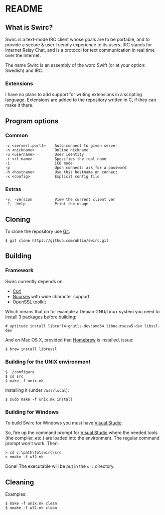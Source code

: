 # README #

## What is Swirc? ##

Swirc is a text-mode IRC client whose goals are to be portable, and to
provide a secure & user-friendly experience to its users.  IRC stands
for Internet Relay Chat, and is a protocol for text communication in
real time over the Internet.

The name Swirc is an assembly of the word Swift (or at your option:
Swedish) and IRC.

### Extensions ###

I have no plans to add support for writing extensions in a scripting
language. Extensions are added to the repository written in C, if they
can make it there.

## Program options ##

### Common ###

    -c <server[:port]>    Auto-connect to given server
    -n <nickname>         Online nickname
    -u <username>         User identity
    -r <rl name>          Specifies the real name
    -i                    ICB mode
    -p                    Upon connect: ask for a password
    -h <hostname>         Use this hostname on connect
    -x <config>           Explicit config file

### Extras ###

    -v, -version          View the current client ver
    -?, -help             Print the usage

## Cloning ##

To clone the repository use [Git](https://git-scm.com).

    $ git clone https://github.com/uhlin/swirc.git

## Building ##

### Framework ###

Swirc currently depends on:

* [Curl](https://curl.haxx.se/libcurl/)
* [Ncurses](https://www.gnu.org/software/ncurses/ncurses.html) with wide character support
* [OpenSSL toolkit](https://www.openssl.org/)

Which means that on for example a Debian GNU/Linux system you need to
install 3 packages before building:

    # aptitude install libcurl4-gnutls-dev:amd64 libncursesw5-dev libssl-dev

And on Mac OS X, provided that [Homebrew](http://brew.sh/) is
installed, issue:

    $ brew install libressl

### Building for the UNIX environment ###

    $ ./configure
    $ cd src
    $ make -f unix.mk

Installing it (under `/usr/local`):

    $ sudo make -f unix.mk install

### Building for Windows ###

To build Swirc for Windows you must have [Visual Studio](http://www.visualstudio.com/).

So, fire up the command prompt for [Visual Studio](http://www.visualstudio.com/)
where the needed tools (the compiler, etc.) are loaded into the
environment. The regular command prompt won't work. Then:

    > cd c:\path\to\swirc\src
    > nmake -f w32.mk

Done! The executable will be put in the `src` directory.

## Cleaning ##

Examples:

    $ make -f unix.mk clean
    $ nmake -f w32.mk clean
